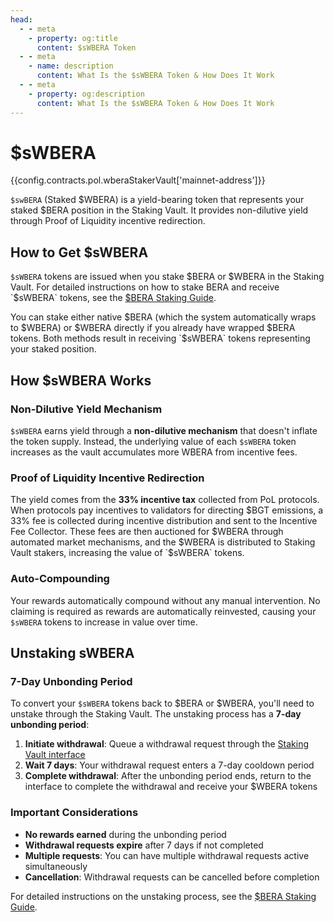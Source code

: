 ```yaml
---
head:
  - - meta
    - property: og:title
      content: $sWBERA Token
  - - meta
    - name: description
      content: What Is the $sWBERA Token & How Does It Work
  - - meta
    - property: og:description
      content: What Is the $sWBERA Token & How Does It Work
---
```


<script setup>
  import Token from '@berachain/ui/Token';
  import config from '@berachain/config/constants.json';
</script>

# $sWBERA

<a target="_blank" :href="config.mainnet.dapps.berascan.url + 'address/' + config.contracts.pol.wberaStakerVault['mainnet-address']">{{config.contracts.pol.wberaStakerVault['mainnet-address']}}</a>

<ClientOnly>
  <Token title="$sWBERA" image="https://res.cloudinary.com/duv0g402y/image/upload/v1752588172/brand/swbera.png" />
</ClientOnly>

`$swBERA` (Staked $WBERA) is a yield-bearing token that represents your staked $BERA position in the Staking Vault. It provides non-dilutive yield through Proof of Liquidity incentive redirection.

## How to Get $sWBERA

`$sWBERA` tokens are issued when you stake $BERA or $WBERA in the Staking Vault. For detailed instructions on how to stake BERA and receive `$sWBERA` tokens, see the [$BERA Staking Guide](/learn/guides/bera-staking).

You can stake either native $BERA (which the system automatically wraps to $WBERA) or $WBERA directly if you already have wrapped $BERA tokens. Both methods result in receiving `$sWBERA` tokens representing your staked position.

## How $sWBERA Works

### Non-Dilutive Yield Mechanism

`$sWBERA` earns yield through a **non-dilutive mechanism** that doesn't inflate the token supply. Instead, the underlying value of each `$sWBERA` token increases as the vault accumulates more WBERA from incentive fees.

### Proof of Liquidity Incentive Redirection

The yield comes from the **33% incentive tax** collected from PoL protocols. When protocols pay incentives to validators for directing $BGT emissions, a 33% fee is collected during incentive distribution and sent to the Incentive Fee Collector. These fees are then auctioned for $WBERA through automated market mechanisms, and the $WBERA is distributed to Staking Vault stakers, increasing the value of `$sWBERA` tokens.

### Auto-Compounding

Your rewards automatically compound without any manual intervention. No claiming is required as rewards are automatically reinvested, causing your `$sWBERA` tokens to increase in value over time.

## Unstaking sWBERA

### 7-Day Unbonding Period

To convert your `$sWBERA` tokens back to $BERA or $WBERA, you'll need to unstake through the Staking Vault. The unstaking process has a **7-day unbonding period**:

1. **Initiate withdrawal**: Queue a withdrawal request through the [Staking Vault interface](https://hub.berachain.com/stake/)
2. **Wait 7 days**: Your withdrawal request enters a 7-day cooldown period
3. **Complete withdrawal**: After the unbonding period ends, return to the interface to complete the withdrawal and receive your $WBERA tokens

### Important Considerations

- **No rewards earned** during the unbonding period
- **Withdrawal requests expire** after 7 days if not completed
- **Multiple requests**: You can have multiple withdrawal requests active simultaneously
- **Cancellation**: Withdrawal requests can be cancelled before completion

For detailed instructions on the unstaking process, see the [$BERA Staking Guide](/learn/guides/bera-staking#withdrawal-process).
